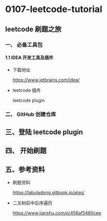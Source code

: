 # 0107-leetcode-tutorial
## leetcode 刷题之旅

### 一、 必备工具包

#### 1.1 IDEA 开发工具及插件

- 下载地址

  https://www.jetbrains.com/idea/

- leetcode 插件

  leetcode plugin	

### 二、 GitHub 创建仓库



## 三、登陆 leetcode plugin 



## 四、 开始刷题



## 五、参考资料

- 刷题资料

  https://labuladong.gitbook.io/algo/

- 二叉树前中后序遍历

  https://www.jianshu.com/p/456af5480cee



